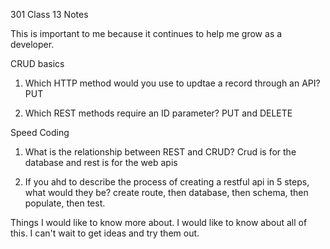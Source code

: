 301 Class 13 Notes

This is important to me because it continues to help me grow as a developer.

CRUD basics

1. Which HTTP method would you use to updtae a record through an API?
  PUT
  
2. Which REST methods require an ID parameter?
  PUT and DELETE



Speed Coding

1. What is the relationship between REST and CRUD?
  Crud is for the database and rest is for the web apis
  
2. If you ahd to describe the process of creating a restful api in 5 steps, what would they be?
  create route, then database, then schema, then populate, then test.
  
Things I would like to know more about.
  I would like to know about all of this. I can't wait to get ideas and try them out.
  
  
  
